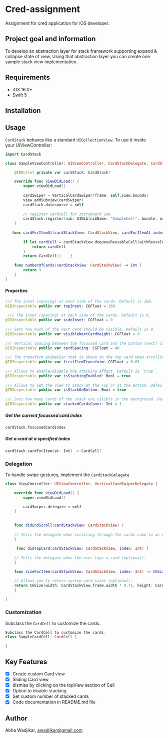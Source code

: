 # Cred-assignment
Assignment for cred application for iOS developer.

## Project goal and information
To develop an abstraction layer for stack framework supporting expand & collapse state
of view, Using that abstraction layer you can create one sample stack view
implementation.

## Requirements
* iOS 16.0+
* Swift 5

## Installation

## Usage
`CardStack` behaves like a standard `UICollectionView`. To use it inside your UIViewController:

```swift
import CardStack

class SampleViewController: UIViewController, CardStackDelegate, CardStackDatasource {

    @IBOutlet private var cardStack: CardStack!

    override func viewDidLoad() {
        super.viewDidLoad()
        
        cardSwiper = VerticalCardSwiper(frame: self.view.bounds)
        view.addSubview(cardSwiper)
        cardStack.datasource = self
        
        // register cardcell for storyboard use
        cardStack.register(nib: UINib(nibName: "SampleCell", bundle: nil), forCellWithReuseIdentifier: "SampleCell")
    }
    
   func cardForItemAt(cardStackView: CardStackView, cardForItemAt index: Int) -> CardCell {
        
        if let cardCell = cardStackView.dequeueReusableCell(withReuseIdentifier: "SampleCell", for: index) as? SampleCardCell {
            return cardCell
        }
        return CardCell()    }
    
    func numberOfCards(cardStackView: CardStackView) -> Int {
        return 3
    }
}
```

#### Properties
```swift
/// The inset (spacing) at each side of the cards. Default is 160.
@IBInspectable public var topInset: CGFloat = 160
    
 /// The inset (spacing) at each side of the cards. Default is 0.
@IBInspectable public var sideInset: CGFloat = 0
    
/// Sets how much of the next card should be visible. Default is 0.
@IBInspectable public var visibleNextCardHeight: CGFloat = 0 
   
/// Vertical spacing between the focussed card and the bottom (next) card. Default is 40.
@IBInspectable public var cardSpacing: CGFloat = 40
    
/// The transform animation that is shown on the top card when scrolling through the cards. Default is 0.05.
@IBInspectable public var firstItemTransform: CGFloat = 0.05
    
/// Allows to enable/disable the stacking effect. Default is `true`.
@IBInspectable public var isStackingEnabled: Bool = true
    
/// Allows to set the view to Stack at the Top or at the Bottom. Default is `true`.
@IBInspectable public var isStackOnBottom: Bool = true
    
/// Sets how many cards of the stack are visible in the background. Default is 1.
@IBInspectable public var stackedCardsCount: Int = 1
```

##### Get the current focussed card index
```swift
cardStack.focussedCardIndex
```

##### Get a card at a specified index
```swift
cardStack.cardForItem(at: Int) -> CardCell?
```

### Delegation
To handle swipe gestures, implement the `CardStackDelegate`


```swift
class ViewController: UIViewController, VerticalCardSwiperDelegate {

    override func viewDidLoad() {
        super.viewDidLoad()

        cardSwiper.delegate = self
    }
    
    
    func didEndScroll(cardStackView: CardStackView) {
    
    // Tells the delegate when scrolling through the cards came to an end (optional).
    }
    
     func didTapCard(cardStackView: CardStackView, index: Int) {
    
    // Tells the delegate when the user taps a card (optional).
    }

    func sizeForItem(cardStackView: CardStackView, index: Int) -> CGSize {

    // Allows you to return custom card sizes (optional).
    return CGSize(width: CardStackView.frame.width * 0.75, height: CardStackView.frame.height * 0.75)
    }
    
}
```

### Customization
Subclass the `CardCell` to customize the cards.
```swift
Subclass the CardCell to customize the cards.
class SampleCardCell: CardCell {

}

```

## Key Features
- [x] Create custom Card view
- [x] Sliding Card view
- [x] dismiss by clicking on the topView section of Cell
- [x] Option to disable stacking
- [x] Set custom number of stacked cards
- [x] Code documentation in README.md file

## Author
Abha Wadjikar, awadjikar@gmail.com

